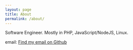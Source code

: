 ```yaml
---
layout: page
title: About
permalink: /about/
---
```


Software Engineer. Mostly in PHP, JavaScript/NodeJS, Linux.

email: [Find my email on Github](https://github.com/alexander-schreiner)
